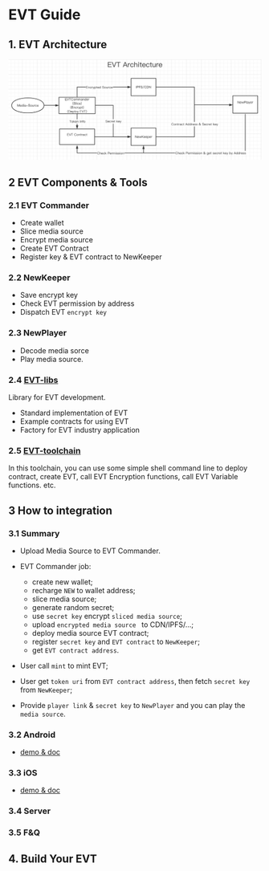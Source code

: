# EVT Guide


## 1. EVT Architecture

![EVT Architecture](./res/evt.png)

## 2 EVT Components & Tools

### 2.1 EVT Commander

- Create wallet
- Slice media source
- Encrypt media source
- Create EVT Contract
- Register key & EVT contract to NewKeeper

### 2.2 NewKeeper

- Save encrypt key
- Check EVT permission by address
- Dispatch EVT `encrypt key`

### 2.3 NewPlayer

- Decode media sorce
- Play media source.

### 2.4 [EVT-libs](https://github.com/newtonproject/EVT-lib)

Library for EVT development.
- Standard implementation of EVT
- Example contracts for using EVT
- Factory for EVT industry application

### 2.5 [EVT-toolchain](https://github.com/newtonproject/EVT-toolchain)

In this toolchain, you can use some simple shell command line to deploy contract, create EVT, call EVT Encryption functions, call EVT Variable functions. etc.

## 3 How to integration

### 3.1 Summary

- Upload Media Source to EVT Commander.

- EVT Commander job:
  - create new wallet; 
  - recharge `NEW` to wallet address;
  - slice media source;
  - generate random secret;
  - use `secret key` encrypt `sliced media source`;
  - upload `encrypted media source ` to CDN/IPFS/...;
  - deploy media source EVT contract;
  - register `secret key` and `EVT contract` to `NewKeeper`;
  - get `EVT contract address`.

- User call `mint` to mint EVT;

- User get `token uri` from `EVT contract address`, then fetch `secret key` from `NewKeeper`;

- Provide `player link` & `secret key` to `NewPlayer` and you can play the `media source`.

### 3.2 Android
- [demo & doc](https://gitlab.weinvent.org/wave/business/wave-websites/EVT-player-android)
### 3.3 iOS
- [demo & doc](https://gitlab.weinvent.org/wave/business/wave-websites/EVT-player-ios)

### 3.4 Server

### 3.5 F&Q


## 4. Build Your EVT
